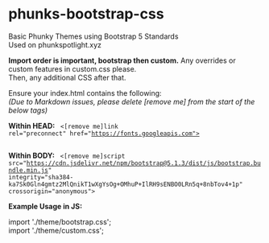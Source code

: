 # phunks-bootstrap-css

Basic Phunky Themes using Bootstrap 5 Standards<br>
Used on phunkspotlight.xyz

**Import order is important, bootstrap then custom.**
Any overrides or custom features in custom.css please.<br>
Then, any additional CSS after that.


Ensure your index.html contains the following: <br>
<i>(Due to Markdown issues, please delete [remove me] from the start of the below tags)</i>

**Within HEAD:**
<code>
   <[remove me]link rel="preconnect" href="https://fonts.googleapis.com"> <link rel="preconnect" href="https://fonts.gstatic.com" crossorigin>
</code>


**Within BODY:**
<code>
   <[remove me]script src="https://cdn.jsdelivr.net/npm/bootstrap@5.1.3/dist/js/bootstrap.bundle.min.js" integrity="sha384-ka7Sk0Gln4gmtz2MlQnikT1wXgYsOg+OMhuP+IlRH9sENBO0LRn5q+8nbTov4+1p" crossorigin="anonymous"></script>
   </code>

**Example Usage in JS:**

import './theme/bootstrap.css'; <br>
import './theme/custom.css';
